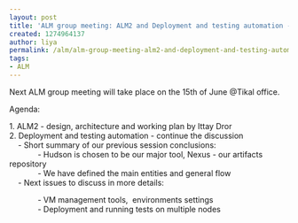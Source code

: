 ```yaml
---
layout: post
title: 'ALM group meeting: ALM2 and Deployment and testing automation - cont.'
created: 1274964137
author: liya
permalink: /alm/alm-group-meeting-alm2-and-deployment-and-testing-automation-cont
tags:
- ALM
---
```

<p>Next ALM group meeting will take place on the 15th of June @Tikal office.</p>
<p>Agenda:</p>
<p>1. ALM2 - design, architecture and working plan by Ittay Dror<br />
2.  Deployment and testing automation - continue the discussion<br />
&nbsp;&nbsp;&nbsp; - Short  summary of our previous session conclusions:<br />
&nbsp;&nbsp;&nbsp;&nbsp;&nbsp;&nbsp;&nbsp;&nbsp;&nbsp;&nbsp;&nbsp;&nbsp; - Hudson is chosen to be our major tool, Nexus - our artifacts repository<br />
&nbsp;&nbsp;&nbsp;&nbsp;&nbsp;&nbsp;&nbsp;&nbsp;&nbsp;&nbsp;&nbsp;&nbsp; - We have defined the main entities and general flow<br />
&nbsp;&nbsp;&nbsp; - Next issues to discuss in more details:</p>
<p>&nbsp;&nbsp;&nbsp;&nbsp;&nbsp;&nbsp;&nbsp;&nbsp;&nbsp;&nbsp;&nbsp;&nbsp; - VM management tools,&nbsp; environments settings<br />
&nbsp;&nbsp;&nbsp;&nbsp;&nbsp;&nbsp;&nbsp;&nbsp;&nbsp;&nbsp;&nbsp;&nbsp; - Deployment and running tests on multiple nodes</p>
